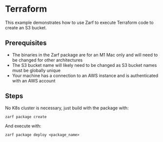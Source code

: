 # Terraform

This example demonstrates how to use Zarf to execute Terraform code to create an S3 bucket.

## Prerequisites

- The binaries in the Zarf package are for an M1 Mac only and will need to be changed for other architectures
- The S3 bucket name will likely need to be changed as S3 bucket names must be globally unique
- Your machine has a connection to an AWS instance and is authenticated with an AWS account

## Steps

No K8s cluster is necessary, just build with the package with:

`zarf package create`

And execute with:

`zarf package deploy <package_name>`
